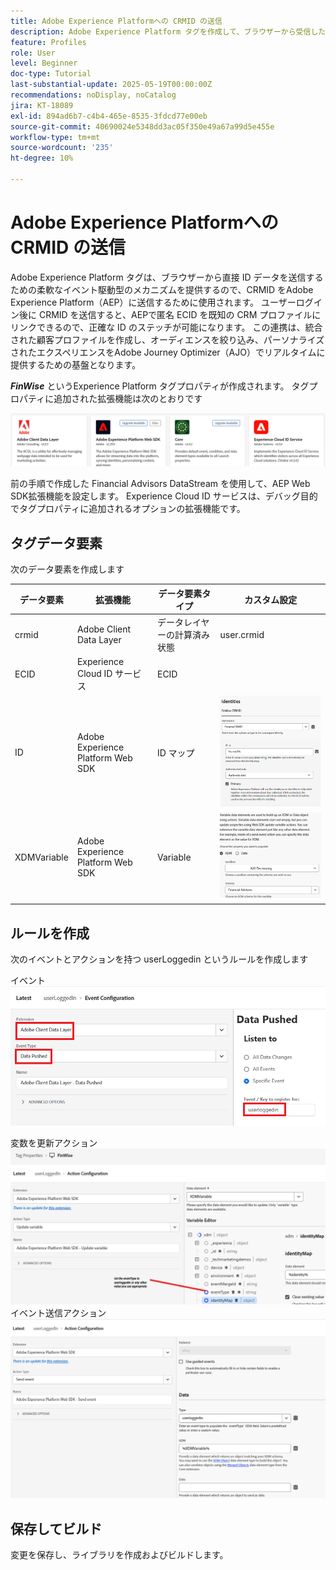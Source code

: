 ```yaml
---
title: Adobe Experience Platformへの CRMID の送信
description: Adobe Experience Platform タグを作成して、ブラウザーから受信した CRMID をAdobe Experience Platformに送信します。
feature: Profiles
role: User
level: Beginner
doc-type: Tutorial
last-substantial-update: 2025-05-19T00:00:00Z
recommendations: noDisplay, noCatalog
jira: KT-18089
exl-id: 894ad6b7-c4b4-465e-8535-3fdcd77e00eb
source-git-commit: 40690024e5348dd3ac05f350e49a67a99d5e455e
workflow-type: tm+mt
source-wordcount: '235'
ht-degree: 10%

---
```


# Adobe Experience Platformへの CRMID の送信

Adobe Experience Platform タグは、ブラウザーから直接 ID データを送信するための柔軟なイベント駆動型のメカニズムを提供するので、CRMID をAdobe Experience Platform（AEP）に送信するために使用されます。 ユーザーログイン後に CRMID を送信すると、AEPで匿名 ECID を既知の CRM プロファイルにリンクできるので、正確な ID のステッチが可能になります。 この連携は、統合された顧客プロファイルを作成し、オーディエンスを絞り込み、パーソナライズされたエクスペリエンスをAdobe Journey Optimizer（AJO）でリアルタイムに提供するための基盤となります。

_&#x200B;**FinWise**&#x200B;_ というExperience Platform タグプロパティが作成されます。 タグプロパティに追加された拡張機能は次のとおりです

![tags-extensions](assets/tags-extensions.png)

前の手順で作成した Financial Advisors DataStream を使用して、AEP Web SDK拡張機能を設定します。
Experience Cloud ID サービスは、デバッグ目的でタグプロパティに追加されるオプションの拡張機能です。

## タグデータ要素

次のデータ要素を作成します

| データ要素 | 拡張機能 | データ要素タイプ | カスタム設定 |
|--------------|-----------------------------------|---------------------------|----------------------------------------|
| crmid | Adobe Client Data Layer | データレイヤーの計算済み状態 | user.crmid |
| ECID | Experience Cloud ID サービス | ECID |                                        |
| ID | Adobe Experience Platform Web SDK | ID マップ | ![画像](assets/identity-settings.png) |
| XDMVariable | Adobe Experience Platform Web SDK | Variable | ![画像](assets/xdmvariable.png) |

## ルールを作成

次のイベントとアクションを持つ userLoggedin というルールを作成します

イベント
![ イベント ](assets/data-pushed-event.png)

変数を更新アクション
![update-variable](assets/update-variable.png)
イベント送信アクション
![send-event](assets/send-event.png)

## 保存してビルド

変更を保存し、ライブラリを作成およびビルドします。
